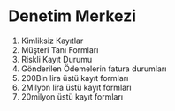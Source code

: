 # Denetim Merkezi

1. Kimliksiz Kayıtlar
2. Müşteri Tanı Formları
3. Riskli Kayıt Durumu
4. Gönderilen Ödemelerin fatura durumları
5. 200Bin lira üstü kayıt formları
6. 2Milyon lira üstü kayıt formları
7. 20milyon üstü kayıt formları
